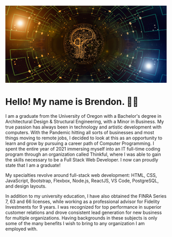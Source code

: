 ![Banner](/network-6511448_1920.jpg)


# Hello! My name is Brendon.  👋🏼


I am a graduate from the University of Oregon with a Bachelor's degree in Architectural Design & Structural Engineering, with a Minor in Business. My true passion has always been in technology and artistic development with computers. With the Pandemic hitting all sorts of businesses and most things moving to remote jobs, I decided to look at this as an opportunity to learn and grow by pursuing a career path of Computer Programming. I spent the entire year of 2021 immersing myself into an IT full-time coding program through an organization called Thinkful, where I was able to gain the skills necessary to be a Full Stack Web Developer. I now can proudly state that I am a graduate!

My specialties revolve around full-stack web development: HTML, CSS, JavaScript, Bootstrap, Flexbox, Node.js, ReactJS, VS Code, PostgreSQL, and design layouts.

In addition to my university education, I have also obtained the FINRA Series 7, 63 and 66 licenses, while working as a professional advisor for Fidelity Investments for 9 years. I was recognized for top performance in superior customer relations and drove consistent lead generation for new business for multiple organizations. Having backgrounds in these subjects is only some of the many benefits I wish to bring to any organization I am employed with.



<!--
**JacksonDynamics/JacksonDynamics** is a ✨ _special_ ✨ repository because its `README.md` (this file) appears on your GitHub profile.

Here are some ideas to get you started:

- 🔭 I’m currently working on ...
- 🌱 I’m currently learning ...
- 👯 I’m looking to collaborate on ...
- 🤔 I’m looking for help with ...
- 💬 Ask me about ...
- 📫 How to reach me: ...
- 😄 Pronouns: ...
- ⚡ Fun fact: ...
-->
